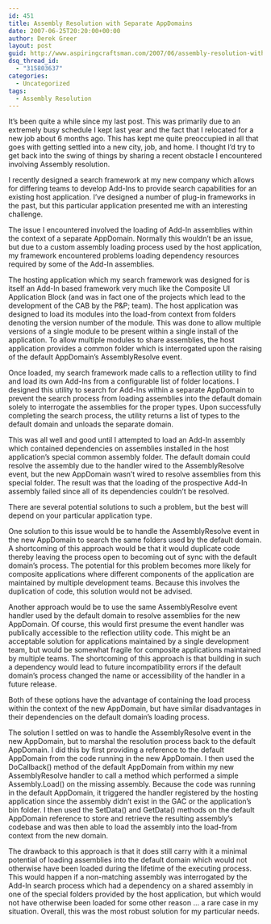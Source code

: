```yaml
---
id: 451
title: Assembly Resolution with Separate AppDomains
date: 2007-06-25T20:20:00+00:00
author: Derek Greer
layout: post
guid: http://www.aspiringcraftsman.com/2007/06/assembly-resolution-with-separate-appdomains/
dsq_thread_id:
  - "315803637"
categories:
  - Uncategorized
tags:
  - Assembly Resolution
---
```

It’s been quite a while since my last post. This was primarily due to an extremely busy schedule I kept last year and the fact that I relocated for a new job about 6 months ago. This has kept me quite preoccupied in all that goes with getting settled into a new city, job, and home. I thought I’d try to get back into the swing of things by sharing a recent obstacle I encountered involving Assembly resolution.

I recently designed a search framework at my new company which allows for differing teams to develop Add-Ins to provide search capabilities for an existing host application. I’ve designed a number of plug-in frameworks in the past, but this particular application presented me with an interesting challenge.

The issue I encountered involved the loading of Add-In assemblies within the context of a separate AppDomain. Normally this wouldn’t be an issue, but due to a custom assembly loading process used by the host application, my framework encountered problems loading dependency resources required by some of the Add-In assemblies.

The hosting application which my search framework was designed for is itself an Add-In based framework very much like the Composite UI Application Block (and was in fact one of the projects which lead to the development of the CAB by the P&P; team). The host application was designed to load its modules into the load-from context from folders denoting the version number of the module. This was done to allow multiple versions of a single module to be present within a single install of the application. To allow multiple modules to share assemblies, the host application provides a common folder which is interrogated upon the raising of the default AppDomain’s AssemblyResolve event.

Once loaded, my search framework made calls to a reflection utility to find and load its own Add-Ins from a configurable list of folder locations. I designed this utility to search for Add-Ins within a separate AppDomain to prevent the search process from loading assemblies into the default domain solely to interrogate the assemblies for the proper types. Upon successfully completing the search process, the utility returns a list of types to the default domain and unloads the separate domain.

This was all well and good until I attempted to load an Add-In assembly which contained dependencies on assemblies installed in the host application’s special common assembly folder. The default domain could resolve the assembly due to the handler wired to the AssemblyResolve event, but the new AppDomain wasn’t wired to resolve assemblies from this special folder. The result was that the loading of the prospective Add-In assembly failed since all of its dependencies couldn’t be resolved.

There are several potential solutions to such a problem, but the best will depend on your particular application type.

One solution to this issue would be to handle the AssemblyResolve event in the new AppDomain to search the same folders used by the default domain. A shortcoming of this approach would be that it would duplicate code thereby leaving the process open to becoming out of sync with the default domain’s process. The potential for this problem becomes more likely for composite applications where different components of the application are maintained by multiple development teams. Because this involves the duplication of code, this solution would not be advised.

Another approach would be to use the same AssemblyResolve event handler used by the default domain to resolve assemblies for the new AppDomain. Of course, this would first presume the event handler was publically accessible to the reflection utility code. This might be an acceptable solution for applications maintained by a single development team, but would be somewhat fragile for composite applications maintained by multiple teams. The shortcoming of this approach is that building in such a dependency would lead to future incompatibility errors if the default domain’s process changed the name or accessibility of the handler in a future release.

Both of these options have the advantage of containing the load process within the context of the new AppDomain, but have similar disadvantages in their dependencies on the default domain’s loading process.

The solution I settled on was to handle the AssemblyResolve event in the new AppDomain, but to marshal the resolution process back to the default AppDomain. I did this by first providing a reference to the default AppDomain from the code running in the new AppDomain. I then used the DoCallback() method of the default AppDomain from within my new AssemblyResolve handler to call a method which performed a simple Assembly.Load() on the missing assembly. Because the code was running in the default AppDomain, it triggered the handler registered by the hosting application since the assembly didn’t exist in the GAC or the application’s bin folder. I then used the SetData() and GetData() methods on the default AppDomain reference to store and retrieve the resulting assembly’s codebase and was then able to load the assembly into the load-from context from the new domain.

The drawback to this approach is that it does still carry with it a minimal potential of loading assemblies into the default domain which would not otherwise have been loaded during the lifetime of the executing process. This would happen if a non-matching assembly was interrogated by the Add-In search process which had a dependency on a shared assembly in one of the special folders provided by the host application, but which would not have otherwise been loaded for some other reason … a rare case in my situation. Overall, this was the most robust solution for my particular needs.
